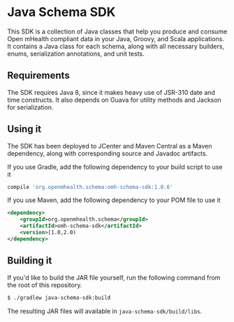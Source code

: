 # Java Schema SDK

This SDK is a collection of Java classes that help you produce and consume Open mHealth compliant data in your Java, 
Groovy, and Scala applications. It contains a Java class for each schema, along with all necessary builders, enums, 
  serialization annotations, and unit tests. 

## Requirements

The SDK requires Java 8, since it makes heavy use of JSR-310 date and time constructs. It also depends on Guava for 
utility methods and Jackson for serialization.

## Using it

The SDK has been deployed to JCenter and Maven Central as a Maven dependency, along with corresponding source and 
Javadoc artifacts. 

If you use Gradle, add the following dependency to your build script to use it
 
```groovy
compile 'org.openmhealth.schema:omh-schema-sdk:1.0.6'
```

If you use Maven, add the following dependency to your POM file to use it 

```xml
<dependency>
    <groupId>org.openmhealth.schema</groupId>
    <artifactId>omh-schema-sdk</artifactId>
    <version>[1.0,2.0)
</dependency>
```

## Building it

If you'd like to build the JAR file yourself, run the following command from the root of this repository.

```sh 
$ ./gradlew java-schema-sdk:build
```
 
The resulting JAR files will available in `java-schema-sdk/build/libs`.

